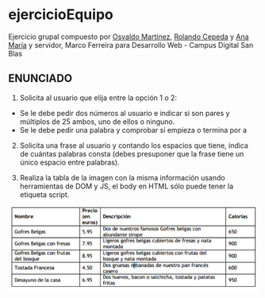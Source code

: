 # ejercicioEquipo
Ejercicio grupal compuesto por [Osvaldo Martínez](https://github.com/Osvaldjmr), [Rolando Cepeda](https://github.com/Rolando-Cepeda) y [Ana María](https://github.com/AnaMariaVladPichiu) y servidor, Marco Ferreira para Desarrollo Web - Campus Digital San Blas

## ENUNCIADO

1. Solicita al usuario que elija entre la opción 1 o 2:
- Se le debe pedir dos números al usuario e indicar si son pares y múltiplos de 25 ambos, uno de ellos o ninguno.
- Se le debe pedir una palabra y comprobar si empieza o termina por a

2. Solicita una frase al usuario y contando los espacios que tiene, indica de cuántas palabras consta (debes presuponer que la frase tiene un único espacio entre palabras).

3. Realiza la tabla de la imagen con la misma información usando herramientas de DOM y JS, el body en HTML sólo puede tener la etiqueta script.

![img](./imgEnunciado/ejercicio.png)
